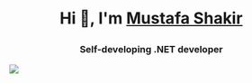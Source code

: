 # <p align="center"> Hi 👋, I'm [Mustafa Shakir](https://www.linkedin.com/in/mustafa-shakir-970391231/)</p>

<h3 align="center">Self-developing .NET developer</h3>

<img src="https://github-readme-stats.vercel.app/api?username=mustaphash&show_icons=true&theme=gruvbox" />
